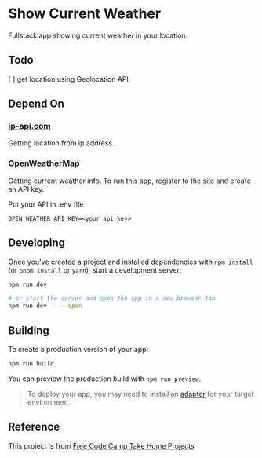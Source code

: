 # Show Current Weather

Fullstack app showing current weather in your location.

## Todo

[ ] get location using Geolocation API.

## Depend On

### [ip-api.com](https://ip-api.com/)

Getting location from ip address.

### [OpenWeatherMap](https://openweathermap.org/current)

Getting current weather info. To run this app, register to the site and create an API key.

Put your API in .env file

```
OPEN_WEATHER_API_KEY=<your api key>
```

## Developing

Once you've created a project and installed dependencies with `npm install` (or `pnpm install` or `yarn`), start a development server:

```bash
npm run dev

# or start the server and open the app in a new browser tab
npm run dev -- --open
```

## Building

To create a production version of your app:

```bash
npm run build
```

You can preview the production build with `npm run preview`.

> To deploy your app, you may need to install an [adapter](https://kit.svelte.dev/docs/adapters) for your target environment.

## Reference

This project is from [Free Code Camp Take Home Projects](home-projects/show-the-local-weather)

